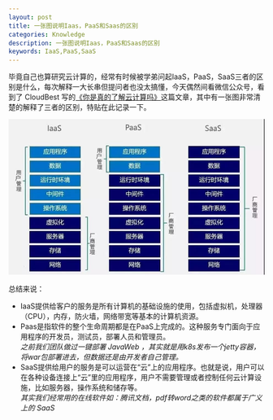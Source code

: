 ```yaml
---
layout: post
title: 一张图说明Iaas，PaaS和Saas的区别
categories: Knowledge
description: 一张图说明Iaas，PaaS和Saas的区别
keywords: IaaS,PaaS,SaaS
---
```

毕竟自己也算研究云计算的，经常有时候被学弟问起IaaS，PaaS，SaaS三者的区别是什么，每次解释一大长串但提问者也没太搞懂，今天偶然间看微信公众号，看到了 CloudBest 写的[《你是真的了解云计算吗》](https://mp.weixin.qq.com/s/6twoopgsm5SPsKrkcsaxRA)这篇文章，其中有一张图非常清楚的解释了三者的区别，特贴在此记录一下。

![区别](/images/posts/knowledge/iaaspaassaas/640.jpeg)

总结来说：

- IaaS提供给客户的服务是所有计算机的基础设施的使用，包括虚拟机，处理器（CPU），内存，防火墙，网络带宽等基本的计算机资源。
- Paas是指软件的整个生命周期都是在PaaS上完成的。这种服务专门面向于应用程序的开发员，测试员，部署人员和管理员。  
*之前我们团队做过一键部署 JavaWeb ，其实就是用k8s发布一个jetty容器，将war包部署进去，但数据还是由开发者自己管理。*
- SaaS提供给用户的服务是可以运营在“云”上的应用程序。也就是说，用户可以在各种设备连接上“云”里的应用程序，用户不需要管理或者控制任何云计算设施，比如服务器，操作系统和储存等。  
*其实我们经常用的在线软件如：腾讯文档，pdf转word之类的软件都属于广义上的 SaaS*

